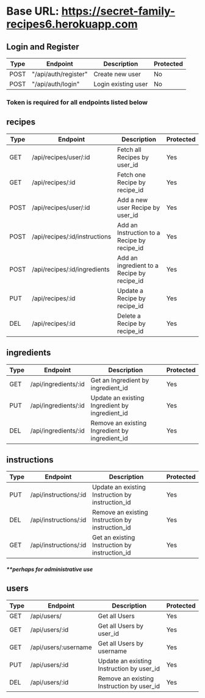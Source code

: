 # Base URL: https://secret-family-recipes6.herokuapp.com

## Login and Register 
| Type      | Endpoint             | Description                | Protected                       |
| ------    | ----------------     | ------------------------   | ----------------------------- |
| POST      | "/api/auth/register" | Create new user            | No              
| POST      | "/api/auth/login"    | Login existing user        | No           

### Token is required for all endpoints listed below

## recipes
| Type      | Endpoint                      | Description                     | Protected           |
| ------    | ----------------              | ------------------------        | ------------------ |
|GET	    |/api/recipes/user/:id	        | Fetch all Recipes by user_id	                |Yes
|GET	    |/api/recipes/:id	            | Fetch one Recipe by recipe_id	                |Yes
|POST   	|/api/recipes/user/:id	        | Add a new user Recipe by user_id	            |Yes
|POST	    |/api/recipes/:id/instructions	|Add an Instruction to a Recipe by recipe_id	|Yes
|POST	    |/api/recipes/:id/ingredients	|Add an ingredient to a Recipe by recipe_id	    |Yes
|PUT	    |/api/recipes/:id	            |Update a Recipe by recipe_id	                |Yes
|DEL	    |/api/recipes/:id	            |Delete a Recipe by recipe_id	                |Yes

## ingredients
| Type   | Endpoint         | Description                     | Protected                       |
| ------ | ---------------- | ------------------------        | ----------------------------- |
|GET	|/api/ingredients/:id	|Get an Ingredient by ingredient_id	                |Yes
|PUT	|/api/ingredients/:id	|Update an existing Ingredient by ingredient_id	    |Yes
|DEL	|/api/ingredients/:id	|Remove an existing Ingredient by ingredient_id	    |Yes

## instructions
| Type   | Endpoint         | Description                     | Protected                       |
| ------ | ---------------- | ------------------------        | ----------------------------- |
|PUT	|/api/instructions/:id	|Update an existing Instruction by instruction_id	|Yes
|DEL	|/api/instructions/:id	|Remove an existing Instruction by instruction_id	|Yes
|GET	|/api/instructions/:id	|Get an existing Instruction by instruction_id	    |Yes

##### **perhaps for administrative use
## users 

| Type   | Endpoint         | Description                     | Protected                       |
| ------ | ---------------- | ------------------------        | ----------------------------- |
|GET	|/api/users/	        |Get all Users	                            |Yes
|GET	|/api/users/:id	|       Get all Users by user_id	                |Yes
|GET	|/api/users/:username	|Get all Users by username	                |Yes
|PUT	|/api/users/:id	        |Update an existing Instruction by user_id	|Yes
|DEL	|/api/users/:id	        |Remove an existing Instruction by user_id	|Yes
